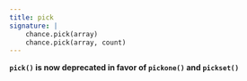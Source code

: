 ```yaml
---
title: pick
signature: |
    chance.pick(array)
    chance.pick(array, count)
---
```


**`pick()` is now deprecated in favor of `pickone()` and `pickset()`**
